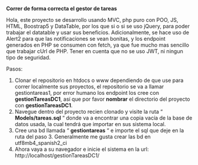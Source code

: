 **Correr de forma correcta el gestor de tareas**

Hola, este proyecto se desarrollo usando MVC, php puro con POO, JS, HTML, Boostrap5 y DataTable, por los que si o si se uso jQuery, para poder trabajar el datatable y usar sus beneficios. Adicionalmente, se hace uso de Alert2 para que las notificaciones se vean bonitas, y los endpoint generados en PHP se consumen con fetch, ya que fue mucho mas sencillo que trabajar cUrl de PHP.
Tener en cuenta que no se uso JWT, ni ningun tipo de seguridad.

Pasos:

1. Clonar el repositorio en htdocs o www dependiendo de que use para correr localmente sus proyectos, el repositorio se va a llamar gestiontareas1, por error humano los endpoint los cree con **gestionTareasDC1**, así que por favor **nombrar** el directorio del proyecto con **gestionTareasDC1**.
2. Navegue dentro del proyecto recien clonado y visite la ruta “ **Models/tareas.sql** “ donde va a encontrar una copia vacía de la base de datos usada, la cual tendrá que importar en sus sistema local.
3. Cree una bd llamada “ **gestiontareas** “ e importe el sql que deje en la ruta del paso 3. Generalmente me gusta crear las bd en utf8mb4_spanish2_ci
4. Ahora vaya a su navegador e inicie el sistema en la url: http://localhost/gestionTareasDC1/
